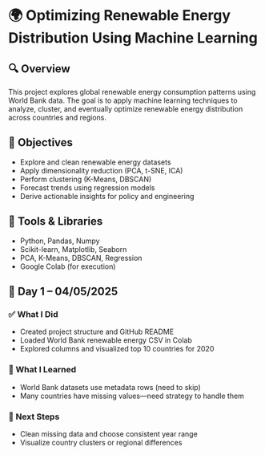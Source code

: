 # 🌍 Optimizing Renewable Energy Distribution Using Machine Learning

## 🔍 Overview

This project explores global renewable energy consumption patterns using World Bank data. The goal is to apply machine learning techniques to analyze, cluster, and eventually optimize renewable energy distribution across countries and regions.

## 🎯 Objectives

- Explore and clean renewable energy datasets
- Apply dimensionality reduction (PCA, t-SNE, ICA)
- Perform clustering (K-Means, DBSCAN)
- Forecast trends using regression models
- Derive actionable insights for policy and engineering

## 🧠 Tools & Libraries
- Python, Pandas, Numpy
- Scikit-learn, Matplotlib, Seaborn
- PCA, K-Means, DBSCAN, Regression
- Google Colab (for execution)

## 📅 Day 1 – 04/05/2025
### ✅ What I Did
- Created project structure and GitHub README
- Loaded World Bank renewable energy CSV in Colab
- Explored columns and visualized top 10 countries for 2020

### 🧠 What I Learned
- World Bank datasets use metadata rows (need to skip)
- Many countries have missing values—need strategy to handle them

### 📍 Next Steps
- Clean missing data and choose consistent year range
- Visualize country clusters or regional differences